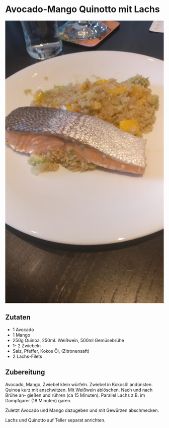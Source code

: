 <!--
.. title: Avocado-Mango-Quinotto mit Lachs
.. slug: avocado-mango-quinotto-mit-lachs
.. date: 2020-04-11 17:53:07 UTC+02:00
.. tags: 
.. category: 
.. link: 
.. description: 
.. type: text
-->

# Avocado-Mango Quinotto mit Lachs

![Avocado Mango Quinotto mit Lachs Bild](./avocado-mango-quinotto-lachs-1.jpg)

## Zutaten

* 1 Avocado
* 1 Mango 
* 250g Quinoa, 250mL Weißwein, 500ml Gemüsebrühe
* 1- 2 Zwiebeln 
* Salz, Pfeffer, Kokos Öl, (Zitronensaft)
* 2 Lachs-Filets

## Zubereitung

Avocado, Mango, Zwiebel klein würfeln. Zwiebel in Kokosöl andünsten. Quinoa kurz mit anschwitzen. Mit Weißwein ablöschen. Nach und nach Brühe an- gießen und rühren (ca 15 Minuten). Parallel Lachs z.B. im Dampfgarer (18  Minuten) garen. 

Zuletzt Avocado und Mango dazugeben und mit Ge­würzen abschmecken. 

Lachs und Quinotto auf Teller separat anrichten. 